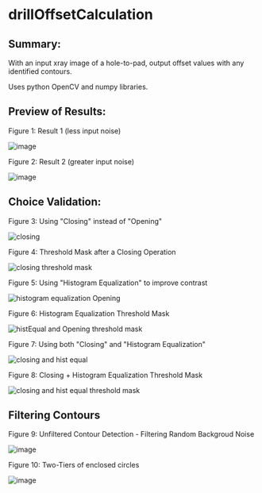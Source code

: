 # drillOffsetCalculation
## Summary:

With an input xray image of a hole-to-pad, output offset values with any identified contours. 

Uses python OpenCV and numpy libraries.



## Preview of Results:

Figure 1: Result 1 (less input noise)

![image](https://user-images.githubusercontent.com/124814751/223542304-b843523e-adfa-490d-a69b-05a458b703b5.png)



Figure 2: Result 2 (greater input noise)

![image](https://user-images.githubusercontent.com/124814751/223542581-0c760126-fb80-4405-aef7-3f6dd38c6fcb.png)




## Choice Validation:

Figure 3: Using "Closing" instead of "Opening" 

![closing](https://user-images.githubusercontent.com/124814751/225425604-36974cf5-afe5-4d70-bf1e-b420e4979fe1.png)

Figure 4: Threshold Mask after a Closing Operation

![closing threshold mask](https://user-images.githubusercontent.com/124814751/225425635-258b563c-06ce-4b8a-880b-dacb2a02839a.png)



Figure 5: Using "Histogram Equalization" to improve contrast

![histogram equalization Opening](https://user-images.githubusercontent.com/124814751/225425768-b98d0755-f011-43a5-87cb-cdb5b4e9433e.png)

Figure 6: Histogram Equalization Threshold Mask

![histEqual and Opening threshold mask](https://user-images.githubusercontent.com/124814751/225425798-341363f1-ff78-4cb0-be60-cd0dfa6cf637.png)




Figure 7: Using both "Closing" and "Histogram Equalization"

![closing and hist equal](https://user-images.githubusercontent.com/124814751/225425836-ed85e70e-533b-43ac-8c2d-93560308e55b.png)

Figure 8: Closing + Histogram Equalization Threshold Mask

![closing and hist equal threshold mask](https://user-images.githubusercontent.com/124814751/225425976-41096d5d-6672-4814-a404-6d2f34cc1933.png)



## Filtering Contours

Figure 9: Unfiltered Contour Detection - Filtering Random Backgroud Noise

![image](https://user-images.githubusercontent.com/124814751/225454121-6f32ba21-80d8-4136-8957-0fa3ca4a6d8e.png)

Figure 10: Two-Tiers of enclosed circles

![image](https://user-images.githubusercontent.com/124814751/225454050-2aefbc73-00f0-4859-8ff1-740ecf812dfe.png)
